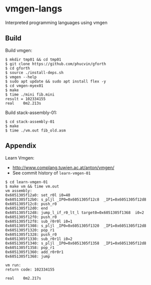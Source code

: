 # vmgen-langs
Interpreted programming languages using vmgen

## Build

Build vmgen:
```
$ mkdir tmp01 && cd tmp01
$ git clone https://github.com/phucvin/gforth
$ cd gforth
$ source ./install-deps.sh
$ vmgen --help
$ sudo apt update && sudo apt install flex -y
$ cd vmgen-myex01
$ make
$ time ./mini fib.mini
result = 102334155
real    0m2.213s
```

Build stack-assembly-01:
```
$ cd stack-assembly-01
$ make
$ time ./vm.out fib_old.asm
```

## Appendix

Learn Vmgen:
- http://www.complang.tuwien.ac.at/anton/vmgen/
- See commit history of `learn-vmgen-01`
```
$ cd learn-vmgen-01
$ make vm && time vm.out
vm assembly:
0x6051305f12a0: set_r0l i0=40 
0x6051305f12b0: s_pljl _IP0=0x6051305f12c8  _IP1=0x6051305f12d8 
0x6051305f12c8: push_r0
0x6051305f12d0: end
0x6051305f12d8: jump_l_if_r0_lt_l target0=0x6051305f1368  i0=2 
0x6051305f12f0: push_r0
0x6051305f12f8: sub_r0r0l i0=1 
0x6051305f1308: s_pljl _IP0=0x6051305f1320  _IP1=0x6051305f12d8 
0x6051305f1320: pop_r1
0x6051305f1328: push_r0
0x6051305f1330: sub_r0r1l i0=2 
0x6051305f1340: s_pljl _IP0=0x6051305f1358  _IP1=0x6051305f12d8 
0x6051305f1358: pop_r1
0x6051305f1360: add_r0r0r1
0x6051305f1368: jump

vm run:
return code: 102334155

real    0m2.217s
```